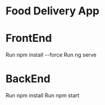 # Food Delivery App

# FrontEnd
Run npm install --force
Run ng serve

# BackEnd

Run npm install
Run npm start
